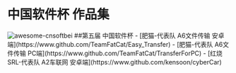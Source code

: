 # 中国软件杯 作品集
<img src="https://github.com/kensoon/awesome-cnsoftbei/blob/master/media/newcnsoft_01_01_02_01.jpg" alt="awesome-cnsoftbei">
##第五届 中国软件杯
- [肥猫-代表队 A6文件传输 安卓端](https://www.github.com/TeamFatCat/Easy_Transfer)
- [肥猫-代表队 A6文件传输 PC端](https://www.github.com/TeamFatCat/TransferForPC)
- [红烧SRL-代表队 A2车联网 安卓端](https://www.github.com/kensoon/cyberCar)
